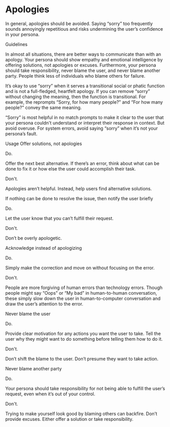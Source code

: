 # Apologies

In general, apologies should be avoided. Saying “sorry” too frequently sounds
annoyingly repetitious and risks undermining the user’s confidence in your
persona.

Guidelines

In almost all situations, there are better ways to communicate than with an
apology. Your persona should show empathy and emotional intelligence by offering
solutions, not apologies or excuses. Furthermore, your persona should take
responsibility, never blame the user, and never blame another party. People
think less of individuals who blame others for failure.

It’s okay to use “sorry” when it serves a transitional social or phatic function
and is not a full-fledged, heartfelt apology. If you can remove “sorry” without
changing the meaning, then the function is transitional. For example, the
reprompts “Sorry, for how many people?” and “For how many people?” convey the
same meaning.

“Sorry” is most helpful in no match prompts to make it clear to the user that
your persona couldn't understand or interpret their response in context. But
avoid overuse. For system errors, avoid saying “sorry” when it’s not your
persona’s fault.

Usage
Offer solutions, not apologies

Do.

Offer the next best alternative. If there’s an error, think about what can be done to fix it or how else the user could accomplish their task.


Don't.

Apologies aren’t helpful. Instead, help users find alternative solutions.

If nothing can be done to resolve the issue, then notify the user briefly

Do.

Let the user know that you can’t fulfill their request.


Don't.

Don’t be overly apologetic.

Acknowledge instead of apologizing

Do.

Simply make the correction and move on without focusing on the error.


Don't.

People are more forgiving of human errors than technology errors. Though people might say “Oops” or “My bad” in human-to-human conversation, these simply slow down the user in human-to-computer conversation and draw the user’s attention to the error.

Never blame the user

Do.

Provide clear motivation for any actions you want the user to take. Tell the user why they might want to do something before telling them how to do it.


Don't.

Don’t shift the blame to the user. Don’t presume they want to take action.

Never blame another party

Do.

Your persona should take responsibility for not being able to fulfill the user’s request, even when it’s out of your control.


Don't.

Trying to make yourself look good by blaming others can backfire. Don’t provide excuses. Either offer a solution or take responsibility.
